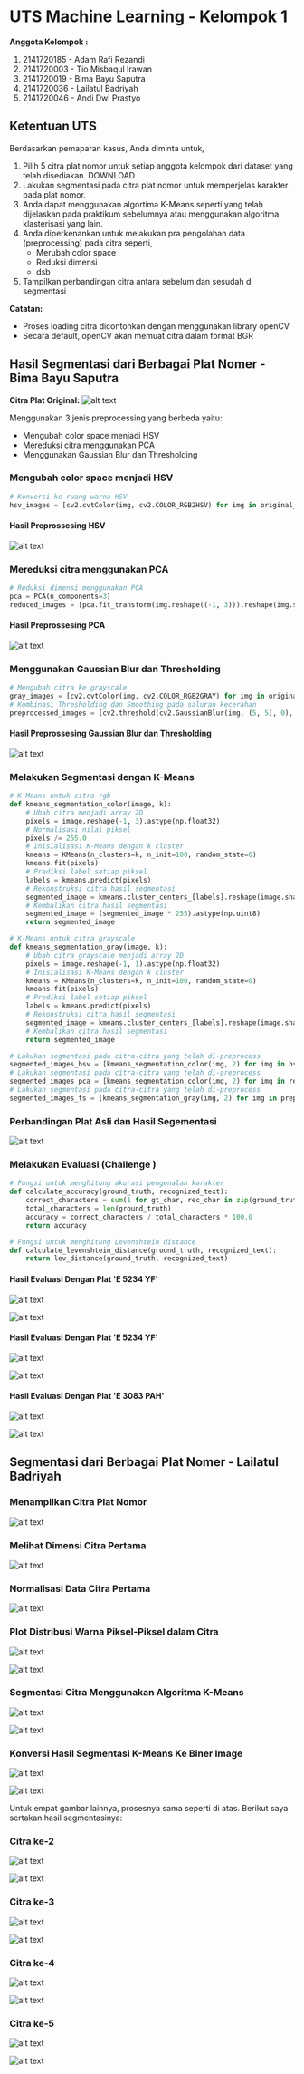 # UTS Machine Learning - Kelompok 1

**Anggota Kelompok :** 

1. 2141720185 - Adam Rafi Rezandi
2. 2141720003 - Tio Misbaqul Irawan
3. 2141720019 - Bima Bayu Saputra
4. 2141720036 - Lailatul Badriyah
5. 2141720046 - Andi Dwi Prastyo

## Ketentuan UTS

Berdasarkan pemaparan kasus, Anda diminta untuk,

1. Pilih 5 citra plat nomor untuk setiap anggota kelompok dari dataset yang telah disediakan. DOWNLOAD
2. Lakukan segmentasi pada citra plat nomor untuk memperjelas karakter pada plat nomor.
3. Anda dapat menggunakan algortima K-Means seperti yang telah dijelaskan pada praktikum sebelumnya atau menggunakan algoritma klasterisasi yang lain.
4. Anda diperkenankan untuk melakukan pra pengolahan data (preprocessing) pada citra seperti,
	- Merubah color space
	- Reduksi dimensi
	- dsb
5. Tampilkan perbandingan citra antara sebelum dan sesudah di segmentasi

**Catatan:**

- Proses loading citra dicontohkan dengan menggunakan library openCV
- Secara default, openCV akan memuat citra dalam format BGR

## Hasil Segmentasi dari Berbagai Plat Nomer - Bima Bayu Saputra

**Citra Plat Original:**
![alt text](UTS_Bima/docs/Original.png)

Menggunakan 3 jenis preprocessing yang berbeda yaitu:

- Mengubah color space menjadi HSV
- Mereduksi citra menggunakan PCA
- Menggunakan Gaussian Blur dan Thresholding

### Mengubah color space menjadi HSV

```python
# Konversi ke ruang warna HSV
hsv_images = [cv2.cvtColor(img, cv2.COLOR_RGB2HSV) for img in original_images]
```

#### Hasil Preprossesing HSV

![alt text](UTS_Bima/docs/hsv.png)

### Mereduksi citra menggunakan PCA

```python
# Reduksi dimensi menggunakan PCA
pca = PCA(n_components=3)
reduced_images = [pca.fit_transform(img.reshape((-1, 3))).reshape(img.shape) for img in original_images]
```

#### Hasil Preprossesing PCA

![alt text](UTS_Bima/docs/pca.png)

### Menggunakan Gaussian Blur dan Thresholding

```python
# Mengubah citra ke grayscale
gray_images = [cv2.cvtColor(img, cv2.COLOR_RGB2GRAY) for img in original_images]
# Kombinasi Thresholding dan Smoothing pada saluran kecerahan
preprocessed_images = [cv2.threshold(cv2.GaussianBlur(img, (5, 5), 0), 0, 255, cv2.THRESH_BINARY + cv2.THRESH_OTSU)[1] for img in gray_images]
```

#### Hasil Preprossesing Gaussian Blur dan Thresholding

![alt text](UTS_Bima/docs/ts.png)

### Melakukan Segmentasi dengan K-Means

```python
# K-Means untuk citra rgb
def kmeans_segmentation_color(image, k):
    # Ubah citra menjadi array 2D
    pixels = image.reshape(-1, 3).astype(np.float32)
    # Normalisasi nilai piksel
    pixels /= 255.0
    # Inisialisasi K-Means dengan k cluster
    kmeans = KMeans(n_clusters=k, n_init=100, random_state=0)
    kmeans.fit(pixels)
    # Prediksi label setiap piksel
    labels = kmeans.predict(pixels)
    # Rekonstruksi citra hasil segmentasi
    segmented_image = kmeans.cluster_centers_[labels].reshape(image.shape)
    # Kembalikan citra hasil segmentasi
    segmented_image = (segmented_image * 255).astype(np.uint8)
    return segmented_image

# K-Means untuk citra grayscale
def kmeans_segmentation_gray(image, k):
    # Ubah citra grayscale menjadi array 2D
    pixels = image.reshape(-1, 1).astype(np.float32)
    # Inisialisasi K-Means dengan k cluster
    kmeans = KMeans(n_clusters=k, n_init=100, random_state=0)
    kmeans.fit(pixels)
    # Prediksi label setiap piksel
    labels = kmeans.predict(pixels)
    # Rekonstruksi citra hasil segmentasi
    segmented_image = kmeans.cluster_centers_[labels].reshape(image.shape)
    # Kembalikan citra hasil segmentasi
    return segmented_image
```

```python
# Lakukan segmentasi pada citra-citra yang telah di-preprocess
segmented_images_hsv = [kmeans_segmentation_color(img, 2) for img in hsv_images]
# Lakukan segmentasi pada citra-citra yang telah di-preprocess
segmented_images_pca = [kmeans_segmentation_color(img, 2) for img in reduced_images]
# Lakukan segmentasi pada citra-citra yang telah di-preprocess
segmented_images_ts = [kmeans_segmentation_gray(img, 2) for img in preprocessed_images]
```

### Perbandingan Plat Asli dan Hasil Segementasi

![alt text](UTS_Bima/docs/hasil.png)

### Melakukan Evaluasi (Challenge )

```python
# Fungsi untuk menghitung akurasi pengenalan karakter
def calculate_accuracy(ground_truth, recognized_text):
    correct_characters = sum(1 for gt_char, rec_char in zip(ground_truth, recognized_text) if gt_char == rec_char)
    total_characters = len(ground_truth)
    accuracy = correct_characters / total_characters * 100.0
    return accuracy

# Fungsi untuk menghitung Levenshtein distance
def calculate_levenshtein_distance(ground_truth, recognized_text):
    return lev_distance(ground_truth, recognized_text)
```

#### Hasil Evaluasi Dengan Plat 'E 5234 YF'

![alt text](UTS_Bima/docs/eval2.png)

![alt text](UTS_Bima/docs/evalBM7098V.png)

#### Hasil Evaluasi Dengan Plat 'E 5234 YF'

![alt text](UTS_Bima/docs/eval.png)

![alt text](UTS_Bima/docs/evalE5234YF.png)

#### Hasil Evaluasi Dengan Plat 'E 3083 PAH'

![alt text](UTS_Bima/docs/eval1.png)

![alt text](UTS_Bima/docs/evalE3083PAH.png)


## Segmentasi dari Berbagai Plat Nomer - Lailatul Badriyah

### Menampilkan Citra Plat Nomor

![alt text](Lailatul%20Badriyah%20-%20UTS/docs/original-image.png)

### Melihat Dimensi Citra Pertama

![alt text](Lailatul%20Badriyah%20-%20UTS/docs/dimensi-citra.png)

### Normalisasi Data Citra Pertama

![alt text](Lailatul%20Badriyah%20-%20UTS/docs/normalisasi-citra.png)

### Plot Distribusi Warna Piksel-Piksel dalam Citra

![alt text](Lailatul%20Badriyah%20-%20UTS/docs/plot-pixels.png)

![alt text](Lailatul%20Badriyah%20-%20UTS/docs/hasil-plot.png)

### Segmentasi Citra Menggunakan Algoritma K-Means

![alt text](Lailatul%20Badriyah%20-%20UTS/docs/segmentasi-kmeans.png)

![alt text](Lailatul%20Badriyah%20-%20UTS/docs/hasil-segmentasi-kmeans.png)

### Konversi Hasil Segmentasi K-Means Ke Biner Image

![alt text](Lailatul%20Badriyah%20-%20UTS/docs/konversi-biner.png)

![alt text](Lailatul%20Badriyah%20-%20UTS/docs/hasil-biner.png)

Untuk empat gambar lainnya, prosesnya sama seperti di atas. Berikut saya sertakan hasil segmentasinya:

### Citra ke-2
![alt text](Lailatul%20Badriyah%20-%20UTS/docs/hasil-segmentasi-2.png)

![alt text](Lailatul%20Badriyah%20-%20UTS/docs/hasil-segmentasi-biner-2.png)

### Citra ke-3
![alt text](Lailatul%20Badriyah%20-%20UTS/docs/hasil-segmentasi-1.png)

![alt text](Lailatul%20Badriyah%20-%20UTS/docs/hasil-segmentasi-biner-1.png)

### Citra ke-4
![alt text](Lailatul%20Badriyah%20-%20UTS/docs/hasil-segmentasi-3.png)

![alt text](Lailatul%20Badriyah%20-%20UTS/docs/hasil-segmentasi-biner-3.png)

### Citra ke-5
![alt text](Lailatul%20Badriyah%20-%20UTS/docs/hasil-segmentasi-4.png)

![alt text](Lailatul%20Badriyah%20-%20UTS/docs/hasil-segmentasi-biner-4.png)